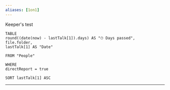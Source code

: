 ```yaml
---
aliases: [1on1]
---
```

Keeper's test

```dataview
TABLE 
round((date(now) - lastTalk[1]).days) AS "⏱ Days passed",
file.folder,
lastTalk[1] AS "Date"

FROM "People" 

WHERE 
directReport = true

SORT lastTalk[1] ASC
```

----


